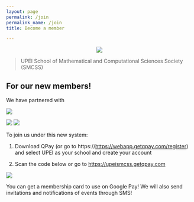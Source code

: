 ```yaml
---
layout: page
permalink: /join
permalink_name: /join
title: Become a member

---
```

<div id="fb-root"></div>
<script async defer crossorigin="anonymous" src="https://connect.facebook.net/en_US/sdk.js#xfbml=1&version=v14.0&appId=1101130734147933&autoLogAppEvents=1" nonce="qbe1umGa"></script>

<p align=center> 
  
  <a class="discord-widget" href="INVITE URL" title="Join us on Discord">
			<img src="https://discordapp.com/api/guilds/888511925112172544/embed.png?style=banner3">
		</a>
  
  <div class="fb-group" data-href="https://www.facebook.com/groups/255898304752976" data-width="280" data-show-metadata="true"><blockquote cite="https://www.facebook.com/groups/255898304752976" class="fb-xfbml-parse-ignore">UPEI School of Mathematical and Computational Sciences Society (SMCSS)</blockquote></div>
  
  <h2>For our new members! </h2>

  We have partnered with 
  
  <img src="https://user-images.githubusercontent.com/91146114/188928763-697aa442-8c8b-4887-a1e8-9c20d965e7ee.png"/>
  
  <a href="https://apps.apple.com/app/id775515154"><img src="https://user-images.githubusercontent.com/91146114/188938865-0fb8b5ec-6640-438e-9fc2-8a680fd0288e.png"/></a> <a href="https://play.google.com/store/apps/details?id=com.imagineteam.quicklypayit"><img src="https://user-images.githubusercontent.com/91146114/188938986-4500703d-2990-4112-90ed-9ee69dddf9f1.png"/></a>

  To join us under this new system: 

  1. Download QPay (or go to https://https://webapp.getqpay.com/register) and select UPEI as your school and create your account
  
  2. Scan the code below or go to https://upeismcss.getqpay.com 
  
<img src="https://user-images.githubusercontent.com/91146114/188939298-f1d09d34-7a95-4c3e-aa90-9512e0b19bf8.png"/>

  You can get a membership card to use on Google Pay! We will also send invitations and notifications of events through SMS!
  
  
</p>
